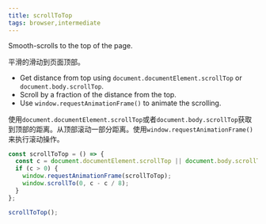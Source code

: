 ```yaml
---
title: scrollToTop
tags: browser,intermediate
---
```


Smooth-scrolls to the top of the page.

平滑的滑动到页面顶部。

- Get distance from top using `document.documentElement.scrollTop` or `document.body.scrollTop`.
- Scroll by a fraction of the distance from the top.
- Use `window.requestAnimationFrame()` to animate the scrolling.

使用`document.documentElement.scrollTop`或者`document.body.scrollTop`获取到顶部的距离。从顶部滚动一部分距离。使用`window.requestAnimationFrame()`来执行滚动操作。

```js
const scrollToTop = () => {
  const c = document.documentElement.scrollTop || document.body.scrollTop;
  if (c > 0) {
    window.requestAnimationFrame(scrollToTop);
    window.scrollTo(0, c - c / 8);
  }
};
```

```js
scrollToTop();
```
